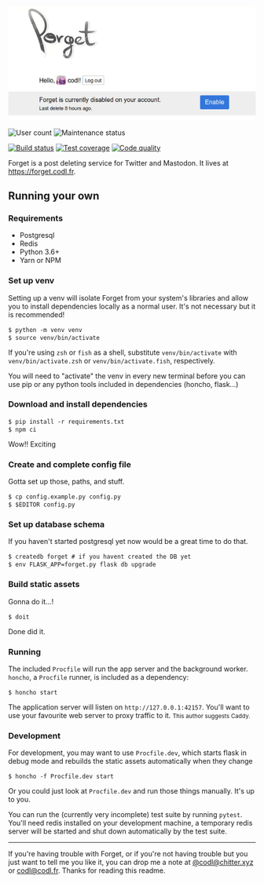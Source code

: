 [![Forget](assets/promo.gif)](https://forget.codl.fr)

![User count](https://forget.codl.fr/api/badge/users)
![Maintenance status](https://img.shields.io/maintenance/yes/2019.svg)

[![Build status](https://img.shields.io/travis/codl/forget.svg)](https://travis-ci.org/codl/forget/)
[![Test coverage](https://img.shields.io/codecov/c/github/codl/forget.svg)](https://codecov.io/gh/codl/forget)
[![Code quality](https://img.shields.io/codacy/grade/1780ac6071c04cbd9ccf75de0891e798.svg)](https://www.codacy.com/app/codl/forget?utm_source=github.com&utm_medium=referral&utm_content=codl/forget&utm_campaign=badger)

Forget is a post deleting service for Twitter and Mastodon. It lives at
<https://forget.codl.fr>.


## Running your own

### Requirements

* Postgresql
* Redis
* Python 3.6+
* Yarn or NPM


### Set up venv

Setting up a venv will isolate Forget from your system's libraries and allow you to install
dependencies locally as a normal user. It's not necessary but it is recommended!

```
$ python -m venv venv
$ source venv/bin/activate
```

If you're using `zsh` or `fish` as a shell, substitute `venv/bin/activate` with
`venv/bin/activate.zsh` or `venv/bin/activate.fish`, respectively.

You will need to "activate" the venv in every new terminal before you can use
pip or any python tools included in dependencies (honcho, flask...)

### Download and install dependencies

```
$ pip install -r requirements.txt
$ npm ci
```

Wow!! Exciting

### Create and complete config file

Gotta set up those, paths, and stuff.

```
$ cp config.example.py config.py
$ $EDITOR config.py
```

### Set up database schema

If you haven't started postgresql yet now would be a great time to do that.

```
$ createdb forget # if you havent created the DB yet
$ env FLASK_APP=forget.py flask db upgrade
```

### Build static assets

Gonna do it...!

```
$ doit
```

Done did it.

### Running

The included `Procfile` will run the app server and the background worker.
`honcho`, a `Procfile` runner, is included as a dependency:

```
$ honcho start
```

The application server will listen on `http://127.0.0.1:42157`.
You'll want to use your favourite web server to proxy traffic to it.
<small>This author suggests Caddy.</small>

### Development

For development, you may want to use `Procfile.dev`, which starts flask in
debug mode and rebuilds the static assets automatically when they change

```
$ honcho -f Procfile.dev start
```

Or you could just look at `Procfile.dev` and run those things manually. It's up
to you.

You can run the (currently very incomplete) test suite by running `pytest`.
You'll need redis installed on your development machine, a temporary redis
server will be started and shut down automatically by the test suite.

---

If you're having trouble with Forget, or if you're not having trouble but you
just want to tell me you like it, you can drop me a note at
[@codl@chitter.xyz](https://chitter.xyz/@codl) or
[codl@codl.fr](mailto:codl@codl.fr). Thanks for reading this readme.
